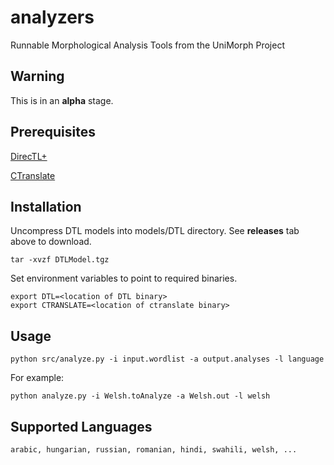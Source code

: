 # analyzers
Runnable Morphological Analysis Tools from the UniMorph Project

## Warning

This is in an **alpha** stage. 

## Prerequisites

[DirecTL+](https://github.com/GarrettNicolai/DTL)

[CTranslate](https://github.com/OpenNMT/CTranslate)



## Installation

Uncompress DTL models into models/DTL directory. See **releases** tab above to download.

```
tar -xvzf DTLModel.tgz
```

Set environment variables to point to required binaries.

```
export DTL=<location of DTL binary>
export CTRANSLATE=<location of ctranslate binary>
```

## Usage

```
python src/analyze.py -i input.wordlist -a output.analyses -l language
```

For example:

```
python analyze.py -i Welsh.toAnalyze -a Welsh.out -l welsh
```


## Supported Languages

```
arabic, hungarian, russian, romanian, hindi, swahili, welsh, ...
```
